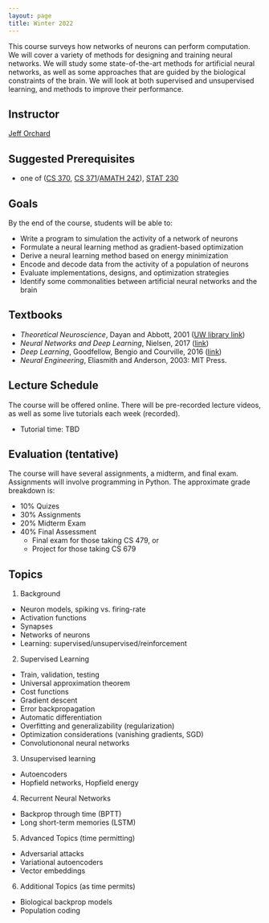 ```yaml
---
layout: page
title: Winter 2022
---
```


This course surveys how networks of neurons can perform computation. We will cover a variety of methods for designing and training neural networks. We will study some state-of-the-art methods for artificial neural networks, as well as some approaches that are guided by the biological constraints of the brain. We will look at both supervised and unsupervised learning, and methods to improve their performance.

## Instructor
[Jeff Orchard](http://cs.uwaterloo.ca/~jorchard)

## Suggested Prerequisites
- one of ([CS 370](http://www.ucalendar.uwaterloo.ca/1920/COURSE/course-CS.html#CS370), [CS 371](http://www.ucalendar.uwaterloo.ca/1920/COURSE/course-CS.html#CS371)/[AMATH 242](http://www.ucalendar.uwaterloo.ca/1920/COURSE/course-AMATH.html#AMATH242)), [STAT 230](https://ucalendar.uwaterloo.ca/2021/COURSE/course-STAT.html#STAT230)

## Goals
By the end of the course, students will be able to:
- Write a program to simulation the activity of a network of neurons
- Formulate a neural learning method as gradient-based optimization
- Derive a neural learning method based on energy minimization
- Encode and decode data from the activity of a population of neurons
- Evaluate implementations, designs, and optimization strategies
- Identify some commonalities between artificial neural networks and the brain

## Textbooks
- *Theoretical Neuroscience*, Dayan and Abbott, 2001 ([UW library link](http://books.scholarsportal.info.proxy.lib.uwaterloo.ca/viewdoc.html?id=/ebooks/ebooks2/pda/2011-12-01/1/11936.9780262041997))
- *Neural Networks and Deep Learning*, Nielsen, 2017 ([link](http://neuralnetworksanddeeplearning.com/index.html))
- *Deep Learning*, Goodfellow, Bengio and Courville, 2016 ([link](http://www.deeplearningbook.org/))
- *Neural Engineering*, Eliasmith and Anderson, 2003: MIT Press.

## Lecture Schedule
The course will be offered online. There will be pre-recorded lecture videos, as well as some live tutorials each week (recorded).
- Tutorial time: TBD

## Evaluation (tentative)
The course will have several assignments, a midterm, and final exam. Assignments will involve programming in Python. The approximate grade breakdown is:
- 10% Quizes
- 30% Assignments
- 20% Midterm Exam
- 40% Final Assessment
  - Final exam for those taking CS 479, or
  - Project for those taking CS 679

## Topics

1. Background
- Neuron models, spiking vs. firing-rate
- Activation functions
- Synapses
- Networks of neurons
- Learning: supervised/unsupervised/reinforcement

2. Supervised Learning
- Train, validation, testing
- Universal approximation theorem
- Cost functions
- Gradient descent
- Error backpropagation
- Automatic differentiation
- Overfitting and generalizability (regularization)
- Optimization considerations (vanishing gradients, SGD)
- Convolutiononal neural networks

3. Unsupervised learning
- Autoencoders
- Hopfield networks, Hopfield energy

4. Recurrent Neural Networks
- Backprop through time (BPTT)
- Long short-term memories (LSTM)

5. Advanced Topics (time permitting)
- Adversarial attacks
- Variational autoencoders
- Vector embeddings

6. Additional Topics (as time permits)
- Biological backprop models
- Population coding


